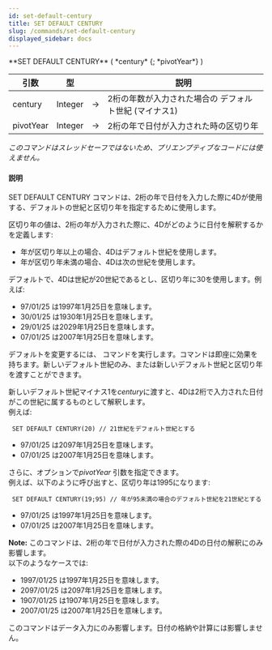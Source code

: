 ```yaml
---
id: set-default-century
title: SET DEFAULT CENTURY
slug: /commands/set-default-century
displayed_sidebar: docs
---
```


<!--REF #_command_.SET DEFAULT CENTURY.Syntax-->**SET DEFAULT CENTURY** ( *century* {; *pivotYear*} )<!-- END REF-->
<!--REF #_command_.SET DEFAULT CENTURY.Params-->
| 引数 | 型 |  | 説明 |
| --- | --- | --- | --- |
| century | Integer | &#8594;  | 2桁の年数が入力された場合の デフォルト世紀 (マイナス1) |
| pivotYear | Integer | &#8594;  | 2桁の年で日付が入力された時の区切り年 |

<!-- END REF-->

*このコマンドはスレッドセーフではないため、プリエンプティブなコードには使えません。*


#### 説明 

<!--REF #_command_.SET DEFAULT CENTURY.Summary-->SET DEFAULT CENTURY コマンドは、2桁の年で日付を入力した際に4Dが使用する、デフォルトの世紀と区切り年を指定するために使用します。<!-- END REF-->

区切り年の値は、2桁の年が入力された際に、4Dがどのように日付を解釈するかを定義します:

* 年が区切り年以上の場合、4Dはデフォルト世紀を使用します。
* 年が区切り年未満の場合、4Dは次の世紀を使用します。

デフォルトで、4Dは世紀が20世紀であるとし、区切り年に30を使用します。例えば:

* 97/01/25 は1997年1月25日を意味します。
* 30/01/25 は1930年1月25日を意味します。
* 29/01/25 は2029年1月25日を意味します。
* 07/01/25 は2007年1月25日を意味します。

デフォルトを変更するには、 コマンドを実行します。コマンドは即座に効果を持ちます。新しいデフォルト世紀のみ、または新しいデフォルト世紀と区切り年を渡すことができます。

新しいデフォルト世紀マイナス1を*century*に渡すと、4Dは2桁で入力された日付がこの世紀に属するものとして解釈します。  
例えば:

```4d
 SET DEFAULT CENTURY(20) // 21世紀をデフォルト世紀とする
```

* 97/01/25 は2097年1月25日を意味します。
* 07/01/25 は2007年1月25日を意味します。

さらに、オプションで*pivotYear* 引数を指定できます。  
例えば、以下のように呼び出すと、区切り年は1995になります:

```4d
 SET DEFAULT CENTURY(19;95) // 年が95未満の場合のデフォルト世紀を21世紀とする
```

* 97/01/25 は1997年1月25日を意味します。
* 07/01/25 は2007年1月25日を意味します。

**Note:** このコマンドは、2桁の年で日付が入力された際の4Dの日付の解釈にのみ影響します。  
以下のようなケースでは:

* 1997/01/25 は1997年1月25日を意味します。
* 2097/01/25 は2097年1月25日を意味します。
* 1907/01/25 は1907年1月25日を意味します。
* 2007/01/25 は2007年1月25日を意味します。

このコマンドはデータ入力にのみ影響します。日付の格納や計算には影響しません。
